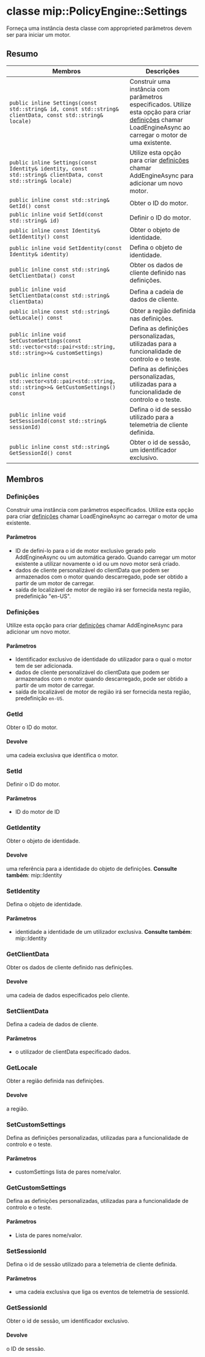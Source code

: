 # <a name="class-mippolicyenginesettings"></a>classe mip::PolicyEngine::Settings 
Forneça uma instância desta classe com approprieted parâmetros devem ser para iniciar um motor.
  
## <a name="summary"></a>Resumo
 Membros                        | Descrições                                
--------------------------------|---------------------------------------------
`public inline Settings(const std::string& id, const std::string& clientData, const std::string& locale)`  |  Construir uma instância com parâmetros especificados. Utilize esta opção para criar [definições](#classmip_1_1_policy_engine_1_1_settings) chamar LoadEngineAsync ao carregar o motor de uma existente.
`public inline Settings(const Identity& identity, const std::string& clientData, const std::string& locale)`  |  Utilize esta opção para criar [definições](#classmip_1_1_policy_engine_1_1_settings) chamar AddEngineAsync para adicionar um novo motor.
`public inline const std::string& GetId() const`  |  Obter o ID do motor.
`public inline void SetId(const std::string& id)`  |  Definir o ID do motor.
`public inline const Identity& GetIdentity() const`  |  Obter o objeto de identidade.
`public inline void SetIdentity(const Identity& identity)`  |  Defina o objeto de identidade.
`public inline const std::string& GetClientData() const`  |  Obter os dados de cliente definido nas definições.
`public inline void SetClientData(const std::string& clientData)`  |  Defina a cadeia de dados de cliente.
`public inline const std::string& GetLocale() const`  |  Obter a região definida nas definições.
`public inline void SetCustomSettings(const std::vector<std::pair<std::string, std::string>>& customSettings)`  |  Defina as definições personalizadas, utilizadas para a funcionalidade de controlo e o teste.
`public inline const std::vector<std::pair<std::string, std::string>>& GetCustomSettings() const`  |  Defina as definições personalizadas, utilizadas para a funcionalidade de controlo e o teste.
`public inline void SetSessionId(const std::string& sessionId)`  |  Defina o id de sessão utilizado para a telemetria de cliente definida.
`public inline const std::string& GetSessionId() const`  |  Obter o id de sessão, um identificador exclusivo.
  
## <a name="members"></a>Membros
  
### <a name="settings"></a>Definições
Construir uma instância com parâmetros especificados. Utilize esta opção para criar [definições](#classmip_1_1_policy_engine_1_1_settings) chamar LoadEngineAsync ao carregar o motor de uma existente.
  
#### <a name="parameters"></a>Parâmetros
* ID de defini-lo para o id de motor exclusivo gerado pelo AddEngineAsync ou um automática gerado. Quando carregar um motor existente a utilizar novamente o id ou um novo motor será criado. 
* dados de cliente personalizável do clientData que podem ser armazenados com o motor quando descarregado, pode ser obtido a partir de um motor de carregar. 
* saída de localizável de motor de região irá ser fornecida nesta região, predefinição "en-US".
  
### <a name="settings"></a>Definições
Utilize esta opção para criar [definições](#classmip_1_1_policy_engine_1_1_settings) chamar AddEngineAsync para adicionar um novo motor.
  
#### <a name="parameters"></a>Parâmetros
* Identificador exclusivo de identidade do utilizador para o qual o motor tem de ser adicionada. 
* dados de cliente personalizável do clientData que podem ser armazenados com o motor quando descarregado, pode ser obtido a partir de um motor de carregar. 
* saída de localizável de motor de região irá ser fornecida nesta região, predefinição `en-US`.
  
### <a name="getid"></a>GetId
Obter o ID do motor.
  
#### <a name="returns"></a>Devolve
uma cadeia exclusiva que identifica o motor.
  
### <a name="setid"></a>SetId
Definir o ID do motor.
  
#### <a name="parameters"></a>Parâmetros
* ID do motor de ID
  
### <a name="getidentity"></a>GetIdentity
Obter o objeto de identidade.
  
#### <a name="returns"></a>Devolve
uma referência para a identidade do objeto de definições. 
**Consulte também**: mip::Identity
  
### <a name="setidentity"></a>SetIdentity
Defina o objeto de identidade.
  
#### <a name="parameters"></a>Parâmetros
* identidade a identidade de um utilizador exclusiva. 
**Consulte também**: mip::Identity
  
### <a name="getclientdata"></a>GetClientData
Obter os dados de cliente definido nas definições.
  
#### <a name="returns"></a>Devolve
uma cadeia de dados especificados pelo cliente.
  
### <a name="setclientdata"></a>SetClientData
Defina a cadeia de dados de cliente.
  
#### <a name="parameters"></a>Parâmetros
* o utilizador de clientData especificado dados.
  
### <a name="getlocale"></a>GetLocale
Obter a região definida nas definições.
  
#### <a name="returns"></a>Devolve
a região.
  
### <a name="setcustomsettings"></a>SetCustomSettings
Defina as definições personalizadas, utilizadas para a funcionalidade de controlo e o teste.
  
#### <a name="parameters"></a>Parâmetros
* customSettings lista de pares nome/valor.
  
### <a name="getcustomsettings"></a>GetCustomSettings
Defina as definições personalizadas, utilizadas para a funcionalidade de controlo e o teste.
  
#### <a name="parameters"></a>Parâmetros
* Lista de pares nome/valor.
  
### <a name="setsessionid"></a>SetSessionId
Defina o id de sessão utilizado para a telemetria de cliente definida.
  
#### <a name="parameters"></a>Parâmetros
* uma cadeia exclusiva que liga os eventos de telemetria de sessionId.
  
### <a name="getsessionid"></a>GetSessionId
Obter o id de sessão, um identificador exclusivo.
  
#### <a name="returns"></a>Devolve
o ID de sessão.